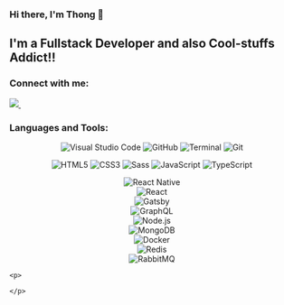 ### Hi there, I'm Thong 👋
## I'm a Fullstack Developer and also Cool-stuffs Addict!! 

### Connect with me:
<p align='left'>
  <a href="https://www.linkedin.com/in/thong-phan-1a00581b4/">
    <img src="https://img.shields.io/badge/linkedin-%230077B5.svg?&style=for-the-badge&logo=linkedin&logoColor=white" />
  </a>&nbsp;&nbsp;
</p>

### Languages and Tools:

<p>
  <p>
    <p align="center" >
      <img alt="Visual Studio Code" src="https://img.shields.io/badge/Visual_Studio_Code-0078D4?style=for-the-badge&logo=visual%20studio%20code&logoColor=white" />
      <img alt="GitHub" src="https://img.shields.io/badge/GitHub-100000?style=for-the-badge&logo=github&logoColor=white" />
      <img alt="Terminal" src="https://img.shields.io/badge/Shell_Script-121011?style=for-the-badge&logo=gnu-bash&logoColor=white" />
      <img alt="Git" src="https://img.shields.io/badge/Git-F05032?style=for-the-badge&logo=git&logoColor=white" />
    </p>
    <p align='center'>
      <img alt="HTML5" src="https://img.shields.io/badge/HTML5-E34F26?style=for-the-badge&logo=html5&logoColor=white" />
      <img alt="CSS3"  src="https://img.shields.io/badge/CSS3-1572B6?style=for-the-badge&logo=css3&logoColor=white" />
      <img alt="Sass"  src="https://img.shields.io/badge/Sass-CC6699?style=for-the-badge&logo=sass&logoColor=white" />
      <img alt="JavaScript" src="https://img.shields.io/badge/JavaScript-323330?style=for-the-badge&logo=javascript&logoColor=F7DF1E" />
      <img alt="TypeScript" src="https://img.shields.io/badge/TypeScript-007ACC?style=for-the-badge&logo=typescript&logoColor=white" />
    </p>
    <p align='center'>
      <img alt="React Native" src="https://img.shields.io/badge/React_Native-20232A?style=for-the-badge&logo=react&logoColor=61DAFB" />
      <br/>
      <img alt="React" src="https://img.shields.io/badge/React-20232A?style=for-the-badge&logo=react&logoColor=61DAFB" /> 
      <br/>
      <img alt="Gatsby" src="https://img.shields.io/badge/Gatsby-663399?style=for-the-badge&logo=gatsby&logoColor=white" />
      <br/>
      <img alt="GraphQL" src="https://img.shields.io/badge/GraphQl-E10098?style=for-the-badge&logo=graphql&logoColor=white" />
      <br/>
      <img alt="Node.js" src="https://img.shields.io/badge/Node.js-339933?style=for-the-badge&logo=nodedotjs&logoColor=white" />
      <br/>
      <img alt="MongoDB" src="https://img.shields.io/badge/MongoDB-white?style=for-the-badge&logo=mongodb&logoColor=4EA94B" />
      <br/>
      <img alt="Docker" src="https://img.shields.io/badge/Docker-2CA5E0?style=for-the-badge&logo=docker&logoColor=white" />
      <br/>
      <img alt="Redis" src="https://img.shields.io/badge/redis-CC0000.svg?&style=for-the-badge&logo=redis&logoColor=white" />
      <br/>
      <img alt="RabbitMQ" src="https://img.shields.io/badge/rabbitmq-%23FF6600.svg?&style=for-the-badge&logo=rabbitmq&logoColor=white" />
    </p>
  </p>
    
    <p>
    
    </p>
  
  </p>

